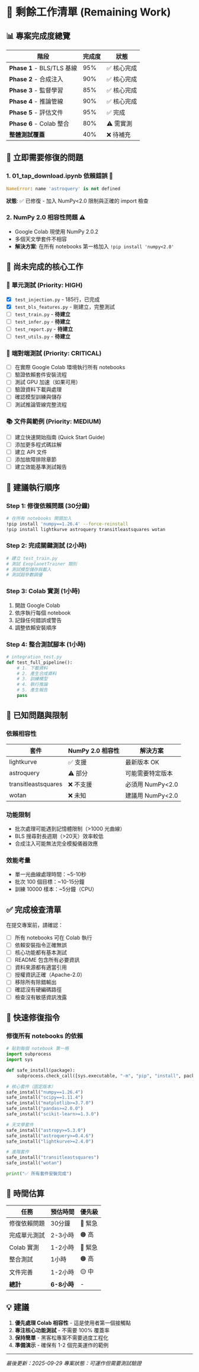 # 🚧 剩餘工作清單 (Remaining Work)

## 📊 專案完成度總覽

| 階段 | 完成度 | 狀態 |
|------|--------|------|
| **Phase 1** - BLS/TLS 基線 | 95% | ✅ 核心完成 |
| **Phase 2** - 合成注入 | 90% | ✅ 核心完成 |
| **Phase 3** - 監督學習 | 85% | ✅ 核心完成 |
| **Phase 4** - 推論管線 | 90% | ✅ 核心完成 |
| **Phase 5** - 評估文件 | 95% | ✅ 完成 |
| **Phase 6** - Colab 整合 | 80% | ⚠️ 需實測 |
| **整體測試覆蓋** | 40% | ❌ 待補充 |

## 🔧 立即需要修復的問題

### 1. **01_tap_download.ipynb 依賴錯誤** 🚨
```python
NameError: name 'astroquery' is not defined
```
**狀態**: ✅ 已修復 - 加入 NumPy<2.0 限制與正確的 import 檢查

### 2. **NumPy 2.0 相容性問題** ⚠️
- Google Colab 現使用 NumPy 2.0.2
- 多個天文學套件不相容
- **解決方案**: 在所有 notebooks 第一格加入 `!pip install 'numpy<2.0'`

## 📝 尚未完成的核心工作

### 🧪 **單元測試** (Priority: HIGH)
- [x] `test_injection.py` - 185行，已完成
- [x] `test_bls_features.py` - 剛建立，完整測試
- [ ] `test_train.py` - **待建立**
- [ ] `test_infer.py` - **待建立**
- [ ] `test_report.py` - **待建立**
- [ ] `test_utils.py` - **待建立**

### 🔬 **端對端測試** (Priority: CRITICAL)
- [ ] 在實際 Google Colab 環境執行所有 notebooks
- [ ] 驗證依賴套件安裝流程
- [ ] 測試 GPU 加速（如果可用）
- [ ] 驗證資料下載與處理
- [ ] 確認模型訓練與儲存
- [ ] 測試推論管線完整流程

### 📚 **文件與範例** (Priority: MEDIUM)
- [ ] 建立快速開始指南 (Quick Start Guide)
- [ ] 添加更多程式碼註解
- [ ] 建立 API 文件
- [ ] 添加故障排除章節
- [ ] 建立效能基準測試報告

## 🎯 建議執行順序

### **Step 1: 修復依賴問題** (30分鐘)
```bash
# 在所有 notebooks 開頭加入
!pip install 'numpy==1.26.4' --force-reinstall
!pip install lightkurve astroquery transitleastsquares wotan
```

### **Step 2: 完成關鍵測試** (2小時)
```python
# 建立 test_train.py
# 測試 ExoplanetTrainer 類別
# 測試模型儲存與載入
# 測試超參數調優
```

### **Step 3: Colab 實測** (1小時)
1. 開啟 Google Colab
2. 依序執行每個 notebook
3. 記錄任何錯誤或警告
4. 調整依賴安裝順序

### **Step 4: 整合測試腳本** (1小時)
```python
# integration_test.py
def test_full_pipeline():
    # 1. 下載資料
    # 2. 產生合成資料
    # 3. 訓練模型
    # 4. 執行推論
    # 5. 產生報告
    pass
```

## 🐛 已知問題與限制

### **依賴相容性**
| 套件 | NumPy 2.0 相容性 | 解決方案 |
|------|------------------|----------|
| lightkurve | ✅ 支援 | 最新版本 OK |
| astroquery | ⚠️ 部分 | 可能需要特定版本 |
| transitleastsquares | ❌ 不支援 | 必須用 NumPy<2.0 |
| wotan | ❌ 未知 | 建議用 NumPy<2.0 |

### **功能限制**
- 批次處理可能遇到記憶體限制（>1000 光曲線）
- BLS 搜尋對長週期（>20天）效率較低
- 合成注入可能無法完全模擬儀器效應

### **效能考量**
- 單一光曲線處理時間：~5-10秒
- 批次 100 個目標：~10-15分鐘
- 訓練 10000 樣本：~5分鐘（CPU）

## ✅ 完成檢查清單

在提交專案前，請確認：

- [ ] 所有 notebooks 可在 Colab 執行
- [ ] 依賴安裝指令正確無誤
- [ ] 核心功能都有基本測試
- [ ] README 包含所有必要資訊
- [ ] 資料來源都有適當引用
- [ ] 授權資訊正確（Apache-2.0）
- [ ] 移除所有除錯輸出
- [ ] 確認沒有硬編碼路徑
- [ ] 檢查沒有敏感資訊洩露

## 🚀 快速修復指令

### 修復所有 notebooks 的依賴
```python
# 貼到每個 notebook 第一格
import subprocess
import sys

def safe_install(package):
    subprocess.check_call([sys.executable, "-m", "pip", "install", package, "-q"])

# 核心套件（固定版本）
safe_install("numpy==1.26.4")
safe_install("scipy==1.11.4")
safe_install("matplotlib>=3.7.0")
safe_install("pandas>=2.0.0")
safe_install("scikit-learn>=1.3.0")

# 天文學套件
safe_install("astropy>=5.3.0")
safe_install("astroquery>=0.4.6")
safe_install("lightkurve>=2.4.0")

# 進階套件
safe_install("transitleastsquares")
safe_install("wotan")

print("✅ 所有套件安裝完成")
```

## 📅 時間估算

| 任務 | 預估時間 | 優先級 |
|------|----------|--------|
| 修復依賴問題 | 30分鐘 | 🔴 緊急 |
| 完成單元測試 | 2-3小時 | 🟠 高 |
| Colab 實測 | 1-2小時 | 🔴 緊急 |
| 整合測試 | 1小時 | 🟠 高 |
| 文件完善 | 1-2小時 | 🟡 中 |
| **總計** | **6-8小時** | - |

## 💡 建議

1. **優先處理 Colab 相容性** - 這是使用者第一個接觸點
2. **專注核心功能測試** - 不需要 100% 覆蓋率
3. **保持簡單** - 黑客松專案不需要過度工程化
4. **準備演示** - 確保有 1-2 個完美運作的範例

---

*最後更新：2025-09-29*
*專案狀態：可運作但需要測試驗證*